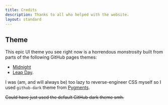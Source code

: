 ```yaml
---
title: Credits
description: Thanks to all who helped with the website.
layout: standard
---
```


## Theme

This epic UI theme you see right now is a horrendous monstrosity
built from parts of the following GitHub pages themes:

- [Midnight](https://github.com/pages-themes/midnight)
- [Leap Day](https://github.com/pages-themes/leap-day).

I was (am, and will always be) too lazy to reverse-engineer CSS myself so
I used `github-dark` theme from [Pygments](https://pygments.org/).

~~Could have just used the default GitHub dark theme smh.~~
